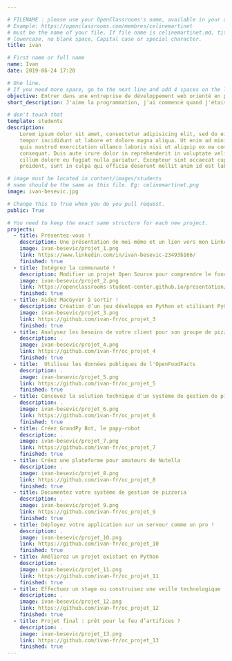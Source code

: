 ```yaml
---

# FILENAME : please use your OpenClassrooms's name, available in your url.
# Example: https://openclassrooms.com/membres/celinemartinet
# must be the name of your file. If file name is celinemartinet.md, title is celinemartinet.
# lowercase, no blank space, Capital case or special character.
title: ivan

# First name or full name
name: Ivan
date: 2019-06-24 17:20

# One line.
# If you need more space, go to the next line and add 4 spaces on the left, as in 'description'.
objective: Entrer dans une entreprise de développement web orienté en python.
short_description: J'aime la programmation, j'ai commencé quand j'étais assez jeune.

# don't touch that
template: students
description:
    Lorem ipsum dolor sit amet, consectetur adipisicing elit, sed do eiusmod
    tempor incididunt ut labore et dolore magna aliqua. Ut enim ad minim veniam,
    quis nostrud exercitation ullamco laboris nisi ut aliquip ex ea commodo
    consequat. Duis aute irure dolor in reprehenderit in voluptate velit esse
    cillum dolore eu fugiat nulla pariatur. Excepteur sint occaecat cupidatat non
    proident, sunt in culpa qui officia deserunt mollit anim id est laborum.

# image must be located in content/images/students
# name should be the same as this file. Eg: celinemartinet.png
image: ivan-besevic.jpg

# Change this to True when you do you pull request.
public: True

# You need to keep the exact same structure for each new project.
projects:
  - title: Présentez-vous !
    description: Une présentation de moi-même et un lien vers mon LinkedIn.
    image: ivan-besevic/projet_1.png
    link: https://www.linkedin.com/in/ivan-besevic-23493b166/
    finished: true
  - title: Intégrez la communauté !
    description: Modifier un projet Open Source pour comprendre le fonctionnement de Git, de Github et des pull requests. 
    image: ivan-besevic/projet_2.png
    link: https://openclassrooms-student-center.github.io/presentation/students/ivan.html
    finished: true
  - title: Aidez MacGyver à sortir !
    description: Création d’un jeu développé en Python et utilisant PyGame.
    image: ivan-besevic/projet_3.png
    link: https://github.com/ivan-fr/oc_projet_3
    finished: true
  - title: Analysez les besoins de votre client pour son groupe de pizzerias
    description: .
    image: ivan-besevic/projet_4.png
    link: https://github.com/ivan-fr/oc_projet_4
    finished: true
  - title: 	Utilisez les données publiques de l'OpenFoodFacts
    description: .
    image: ivan-besevic/projet_5.png
    link: https://github.com/ivan-fr/oc_projet_5
    finished: true
  - title: Concevez la solution technique d’un système de gestion de pizzeria
    description: .
    image: ivan-besevic/projet_6.png
    link: https://github.com/ivan-fr/oc_projet_6
    finished: true
  - title: Créez GrandPy Bot, le papy-robot
    description: .
    image: ivan-besevic/projet_7.png
    link: https://github.com/ivan-fr/oc_projet_7
    finished: true
  - title: Créez une plateforme pour amateurs de Nutella
    description: .
    image: ivan-besevic/projet_8.png
    link: https://github.com/ivan-fr/oc_projet_8
    finished: true
  - title: Documentez votre système de gestion de pizzeria
    description: .
    image: ivan-besevic/projet_9.png
    link: https://github.com/ivan-fr/oc_projet_9
    finished: true
  - title: Déployez votre application sur un serveur comme un pro !
    description: .
    image: ivan-besevic/projet_10.png
    link: https://github.com/ivan-fr/oc_projet_10
    finished: true
  - title: Améliorez un projet existant en Python
    description: .
    image: ivan-besevic/projet_11.png
    link: https://github.com/ivan-fr/oc_projet_11
    finished: true
  - title: Effectuez un stage ou construisez une veille technologique
    description: .
    image: ivan-besevic/projet_12.png
    link: https://github.com/ivan-fr/oc_projet_12
    finished: true
  - title: Projet final : prêt pour le feu d’artifices ?
    description: .
    image: ivan-besevic/projet_13.png
    link: https://github.com/ivan-fr/oc_projet_13
    finished: true
---
```

